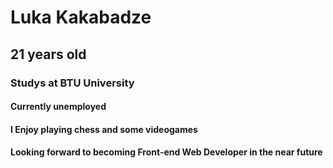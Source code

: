 # Luka Kakabadze

## 21 years old

### Studys at BTU University

#### Currently unemployed
#### I Enjoy playing chess and some videogames
#### Looking forward to becoming Front-end Web Developer in the near future